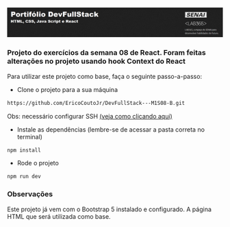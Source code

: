 ![Capa Portifoil DevFullStack](ImagemPortifolio.png)

### Projeto do exercícios da semana 08 de React. Foram feitas alterações no projeto usando hook Context do React

Para utilizar este projeto como base, faça o seguinte passo-a-passo:

- Clone o projeto para a sua máquina

```bash
https://github.com/EricoCoutoJr/DevFullStack---M1S08-B.git
```

Obs: necessário configurar SSH [(veja como clicando aqui)](https://www.youtube.com/watch?v=n-H1eFSsugo)

- Instale as dependências (lembre-se de acessar a pasta correta no terminal)

```bash
npm install
```

- Rode o projeto

```bash
npm run dev
```

### Observações

Este projeto já vem com o Bootstrap 5 instalado e configurado. A página HTML que será utilizada como base.
